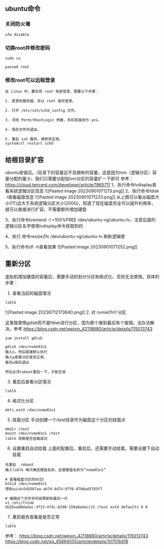 ## ubuntu命令
### 关闭防火墙
```
ufw disable
```
### 切换root并修改密码
```
sudo su

passwd root
```
### 修改root可以远程登录
```shell
在 Linux 中，要实现 root 免密登录，需要以下步骤：

1. 登录到服务器，并以 root 身份登录。
    
2. 打开 /etc/ssh/sshd_config 文件。
    
3. 寻找 PermitRootLogin 参数，并将其值改为 yes。
    
4. 保存文件并退出。
    
5. 重启 ssh 服务，使修改生效。
systemctl restart sshd
```


## 给根目录扩容
ubuntu安装后。/目录下的容量远不及拥有的容量，这是因为lvm（逻辑分区）容量分配的量少。我们只需要分配给lvm分区的容量扩一下即可
参考： https://cloud.tencent.com/developer/article/1965711 
1、执行命令lvdisplay查看系统逻辑分区信息
![[Pasted image 20230901071213.png]]
2、执行命令fdisk -l查看磁盘信息
![[Pasted image 20230901071233.png]]
从上图可以看出磁盘大小(1T)远大于系统逻辑分区大小(200G)，知道了现在磁盘完全可以提升利用率，就可以直接进行扩容，不需要额外增加硬盘

3、执行命令lvextend -l +100%FREE /dev/ubuntu-vg/ubuntu-lv，注意后面的逻辑分区名字使用lvdisplay命令获取到的

4、执行 命令resize2fs /dev/ubuntu-vg/ubuntu-lv 刷新逻辑卷

5、执行命令df -h查看效果
![[Pasted image 20230901071252.png]]


## 重新分区
虚拟机增加硬盘的容量后，需要手动的划分分区和格式化，否则无法使用。具体的步骤：

1. 查看当前的磁盘情况
```
lsblk
```
![[Pasted image 20230712173840.png]]
2. 对 nvme01n1 分区

这里我使用gdisk而不是fdisk进行分区，因为那个做到最后有个报错。没办法解决。参考 https://blog.csdn.net/weixin_42118880/article/details/115013743

```
yum install gdisk

gdisk /dev/nvme01n1
输入n，然后直接默认执行
输入p查看分区是否正常。
最后w保存退出

然后必须reboot重启一下，才能生效
```
3. 重启后查看分区情况
```
lsblk
```
4. 格式化分区
```
mkfs.ext4 /dev/nvme01n1
```
5. 挂载分区
手动创建一个/test目录作为磁盘这个分区的挂载点
```
mkdir /test
mount /dev/nvme01n1 /test
lsblk 观察是否挂载成功
```
6. 设置重启自动挂载
上面的配置后，重启后，还需要手动挂载，需要设置下自动挂载
```
先重启  reboot
输入lsblk 再次确定硬盘名称，这里硬盘名称为“nvme01n1”

# 查看磁盘分区的UUID
blkid /dev/nvme01n1
得到uuid=545567aa-ab7d-4d7d-97f6-87b0ad3783f7

# 编辑这个文件将内容更新到最后一行
vi /etc/fstab 
UUID=ad0dadac-3f33-47dc-8290-159a8adacc15 /test ext4 defaults 0 0
```
7. 重启服务查看是是否正常
```
lsblk
```

参考：
https://blog.csdn.net/weixin_42118880/article/details/115013743
https://blog.csdn.net/qq_45664055/article/details/107516419